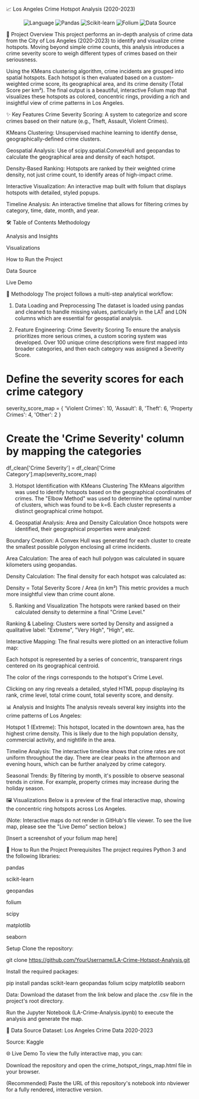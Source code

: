 📈 Los Angeles Crime Hotspot Analysis (2020-2023)
<p align="center">
<img src="https://img.shields.io/badge/Language-Python-blue.svg" alt="Language">
<img src="https://img.shields.io/badge/Library-Pandas-brightgreen.svg" alt="Pandas">
<img src="https://img.shields.io/badge/Library-Scikit--learn-orange.svg" alt="Scikit-learn">
<img src="https://img.shields.io/badge/Library-Folium-red.svg" alt="Folium">
<img src="https://img.shields.io/badge/Data-Kaggle-cyan.svg" alt="Data Source">
</p>

📍 Project Overview
This project performs an in-depth analysis of crime data from the City of Los Angeles (2020-2023) to identify and visualize crime hotspots. Moving beyond simple crime counts, this analysis introduces a crime severity score to weigh different types of crimes based on their seriousness.

Using the KMeans clustering algorithm, crime incidents are grouped into spatial hotspots. Each hotspot is then evaluated based on a custom-weighted crime score, its geographical area, and its crime density (Total Score per km²). The final output is a beautiful, interactive Folium map that visualizes these hotspots as colored, concentric rings, providing a rich and insightful view of crime patterns in Los Angeles.

✨ Key Features
Crime Severity Scoring: A system to categorize and score crimes based on their nature (e.g., Theft, Assault, Violent Crimes).

KMeans Clustering: Unsupervised machine learning to identify dense, geographically-defined crime clusters.

Geospatial Analysis: Use of scipy.spatial.ConvexHull and geopandas to calculate the geographical area and density of each hotspot.

Density-Based Ranking: Hotspots are ranked by their weighted crime density, not just crime count, to identify areas of high-impact crime.

Interactive Visualization: An interactive map built with folium that displays hotspots with detailed, styled popups.

Timeline Analysis: An interactive timeline that allows for filtering crimes by category, time, date, month, and year.

🛠 Table of Contents
Methodology

Analysis and Insights

Visualizations

How to Run the Project

Data Source

Live Demo

🔬 Methodology
The project follows a multi-step analytical workflow:

1. Data Loading and Preprocessing
The dataset is loaded using pandas and cleaned to handle missing values, particularly in the LAT and LON columns which are essential for geospatial analysis.

2. Feature Engineering: Crime Severity Scoring
To ensure the analysis prioritizes more serious crimes, a custom scoring system was developed. Over 100 unique crime descriptions were first mapped into broader categories, and then each category was assigned a Severity Score.

# Define the severity scores for each crime category
severity_score_map = {
    'Violent Crimes': 10,
    'Assault': 8,
    'Theft': 6,
    'Property Crimes': 4,
    'Other': 2
}

# Create the 'Crime Severity' column by mapping the categories
df_clean['Crime Severity'] = df_clean['Crime Category'].map(severity_score_map)

3. Hotspot Identification with KMeans Clustering
The KMeans algorithm was used to identify hotspots based on the geographical coordinates of crimes. The "Elbow Method" was used to determine the optimal number of clusters, which was found to be k=6. Each cluster represents a distinct geographical crime hotspot.

4. Geospatial Analysis: Area and Density Calculation
Once hotspots were identified, their geographical properties were analyzed:

Boundary Creation: A Convex Hull was generated for each cluster to create the smallest possible polygon enclosing all crime incidents.

Area Calculation: The area of each hull polygon was calculated in square kilometers using geopandas.

Density Calculation: The final density for each hotspot was calculated as:

Density = Total Severity Score / Area (in km²)
This metric provides a much more insightful view than crime count alone.

5. Ranking and Visualization
The hotspots were ranked based on their calculated density to determine a final "Crime Level."

Ranking & Labeling: Clusters were sorted by Density and assigned a qualitative label: "Extreme", "Very High", "High", etc.

Interactive Mapping: The final results were plotted on an interactive folium map:

Each hotspot is represented by a series of concentric, transparent rings centered on its geographical centroid.

The color of the rings corresponds to the hotspot's Crime Level.

Clicking on any ring reveals a detailed, styled HTML popup displaying its rank, crime level, total crime count, total severity score, and density.

📊 Analysis and Insights
The analysis reveals several key insights into the crime patterns of Los Angeles:

Hotspot 1 (Extreme): This hotspot, located in the downtown area, has the highest crime density. This is likely due to the high population density, commercial activity, and nightlife in the area.

Timeline Analysis: The interactive timeline shows that crime rates are not uniform throughout the day. There are clear peaks in the afternoon and evening hours, which can be further analyzed by crime category.

Seasonal Trends: By filtering by month, it's possible to observe seasonal trends in crime. For example, property crimes may increase during the holiday season.

🖼 Visualizations
Below is a preview of the final interactive map, showing the concentric ring hotspots across Los Angeles.

(Note: Interactive maps do not render in GitHub's file viewer. To see the live map, please see the "Live Demo" section below.)

[Insert a screenshot of your folium map here]

🚀 How to Run the Project
Prerequisites
The project requires Python 3 and the following libraries:

pandas

scikit-learn

geopandas

folium

scipy

matplotlib

seaborn

Setup
Clone the repository:

git clone https://github.com/YourUsername/LA-Crime-Hotspot-Analysis.git

Install the required packages:

pip install pandas scikit-learn geopandas folium scipy matplotlib seaborn

Data: Download the dataset from the link below and place the .csv file in the project's root directory.

Run the Jupyter Notebook (LA-Crime-Analysis.ipynb) to execute the analysis and generate the map.

💾 Data Source
Dataset: Los Angeles Crime Data 2020-2023

Source: Kaggle

🌐 Live Demo
To view the fully interactive map, you can:

Download the repository and open the crime_hotspot_rings_map.html file in your browser.

(Recommended) Paste the URL of this repository's notebook into nbviewer for a fully rendered, interactive version.
